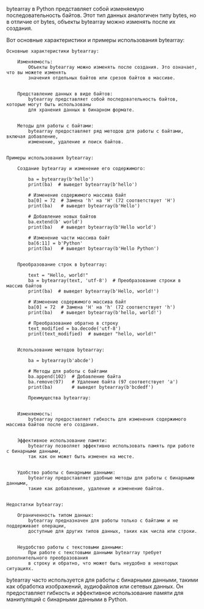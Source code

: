 
bytearray в Python представляет собой изменяемую последовательность байтов.
Этот тип данных аналогичен типу bytes, но в отличие от bytes, объекты bytearray можно изменять после их создания.


Вот основные характеристики и примеры использования bytearray:

    Основные характеристики bytearray:

        Изменяемость:
            Объекты bytearray можно изменять после создания. Это означает, что вы можете изменять
            значения отдельных байтов или срезов байтов в массиве.


        Представление данных в виде байтов:
            bytearray представляет собой последовательность байтов, которые могут быть использованы
            для хранения данных в бинарном формате.


        Методы для работы с байтами:
            bytearray предоставляет ряд методов для работы с байтами, включая добавление,
            изменение, удаление и поиск байтов.


    Примеры использования bytearray:

        Создание bytearray и изменение его содержимого:

            ba = bytearray(b'hello')
            print(ba)  # выведет bytearray(b'hello')

            # Изменение содержимого массива байт
            ba[0] = 72  # Замена 'h' на 'H' (72 соответствует 'H')
            print(ba)   # выведет bytearray(b'Hello')

            # Добавление новых байтов
            ba.extend(b' world')
            print(ba)   # выведет bytearray(b'Hello world')

            # Изменение части массива байт
            ba[6:11] = b'Python'
            print(ba)   # выведет bytearray(b'Hello Python')


        Преобразование строк в bytearray:

            text = "Hello, world!"
            ba = bytearray(text, 'utf-8')  # Преобразование строки в массив байтов
            print(ba)  # выведет bytearray(b'Hello, world!')

            # Изменение содержимого массива байт
            ba[0] = 72  # Замена 'H' на 'h' (72 соответствует 'h')
            print(ba)   # выведет bytearray(b'hello, world!')

            # Преобразование обратно в строку
            text_modified = ba.decode('utf-8')
            print(text_modified)  # выведет "hello, world!"


        Использование методов bytearray:

            ba = bytearray(b'abcde')

            # Методы для работы с байтами
            ba.append(102)  # Добавление байта
            ba.remove(97)   # Удаление байта (97 соответствует 'a')
            print(ba)       # выведет bytearray(b'bcdedf')

            Преимущества bytearray:


        Изменяемость:
            bytearray предоставляет гибкость для изменения содержимого массива байтов после его создания.


        Эффективное использование памяти:
            bytearray позволяет эффективно использовать память при работе с бинарными данными,
            так как он может быть изменен на месте.


        Удобство работы с бинарными данными:
            bytearray предоставляет удобные методы для работы с бинарными данными,
            такие как добавление, удаление и изменение байтов.


    Недостатки bytearray:

        Ограниченность типом данных:
            bytearray предназначен для работы только с байтами и не поддерживает операции,
            доступные для других типов данных, таких как числа или строки.


        Неудобство работы с текстовыми данными:
            При работе с текстовыми данными bytearray требует дополнительного преобразования
            в строку и обратно, что может быть неудобно в некоторых ситуациях.


bytearray часто используется для работы с бинарными данными, такими как обработка изображений,
аудиофайлов или сетевых данных. Он предоставляет гибкость и эффективное использование памяти
для манипуляций с бинарными данными в Python.


